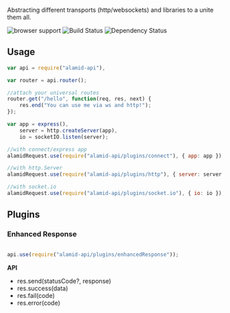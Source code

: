 Abstracting different transports (http/websockets) and libraries to a unite them all.

![browser support](https://ci.testling.com/peerigon/alamid-api.png)
![Build Status](https://travis-ci.org/peerigon/alamid-api.svg?branch=master)
![Dependency Status](https://david-dm.org/peerigon/alamid-api.svg)

## Usage

```javascript
var api = require("alamid-api"),

var router = api.router();

//attach your universal routes
router.get("/hello", function(req, res, next) {
    res.end("You can use me via ws and http!");
});

var app = express(),
    server = http.createServer(app),
    io = socketIO.listen(server);

//with connect/express app
alamidRequest.use(require("alamid-api/plugins/connect"), { app: app });

//with http.Server
alamidRequest.use(require("alamid-api/plugins/http"), { server: server });

//with socket.io
alamidRequest.use(require("alamid-api/plugins/socket.io"), { io: io });
```

## Plugins

### Enhanced Response

```javascript

api.use(require("alamid-api/plugins/enhancedResponse"));

```

__API__

- res.send(statusCode?, response)
- res.success(data)
- res.fail(code)
- res.error(code)


